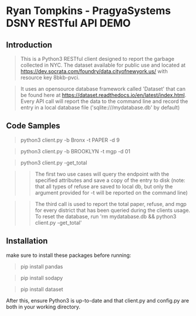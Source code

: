 # Ryan Tompkins - PragyaSystems DSNY RESTful API DEMO

## Introduction


> This is a Python3 RESTful client designed to report the garbage collected in NYC. The dataset available for public use and located at https://dev.socrata.com/foundry/data.cityofnewyork.us/ with resource key 8bkb-pvci.

> It uses an opensource database framework called 'Dataset' that can be found here at https://dataset.readthedocs.io/en/latest/index.html. Every API call will report the data to the command line and record the entry in a local database file ('sqlite:///mydatabase.db' by default)

## Code Samples

> python3 client.py -b Bronx -t PAPER -d 9

> python3 client.py -b BROOKLYN -t mgp -d 01

> python3 client.py -get_total


>>The first two use cases will query the endpoint with the specified attributes and save a copy of the entry to disk (note: that all types of refuse are saved to local db, but only the argument provided for -t will be reported on the command line)

>>The third call is used to report the total paper, refuse, and mgp for every district that has been queried during the clients usage. To reset the database, run 'rm mydatabase.db && python3 client.py -get_total'


## Installation

 make sure to install these packages before running:
> pip install pandas

> pip install sodapy

> pip install dataset

After this, ensure Python3 is up-to-date and that client.py and config.py are both in your working directory. 
